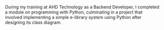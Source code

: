 During my training at AHD Technology as a Backend Developer, I completed a module on programming with Python, culminating in a project that involved implementing a simple e-library system using Python after designing its class diagram.
